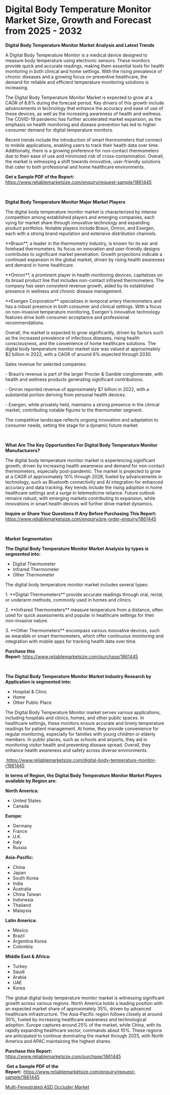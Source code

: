 <p><h1>Digital Body Temperature Monitor Market Size, Growth and Forecast from 2025 - 2032</h1></p><p><strong>Digital Body Temperature Monitor Market Analysis and Latest Trends</strong></p>
<p><p>A Digital Body Temperature Monitor is a medical device designed to measure body temperature using electronic sensors. These monitors provide quick and accurate readings, making them essential tools for health monitoring in both clinical and home settings. With the rising prevalence of chronic diseases and a growing focus on preventive healthcare, the demand for reliable and efficient temperature monitoring solutions is increasing.</p><p>The Digital Body Temperature Monitor Market is expected to grow at a CAGR of 8.6% during the forecast period. Key drivers of this growth include advancements in technology that enhance the accuracy and ease of use of these devices, as well as the increasing awareness of health and wellness. The COVID-19 pandemic has further accelerated market expansion, as the emphasis on health monitoring and disease prevention has led to higher consumer demand for digital temperature monitors.</p><p>Recent trends include the introduction of smart thermometers that connect to mobile applications, enabling users to track their health data over time. Additionally, there is a growing preference for non-contact thermometers due to their ease of use and minimized risk of cross-contamination. Overall, the market is witnessing a shift towards innovative, user-friendly solutions that cater to both professional and home healthcare environments.</p></p>
<p><strong>Get a Sample PDF of the Report:&nbsp;</strong> <a href="https://www.reliablemarketsize.com/enquiry/request-sample/1861445?utm_campaign=2281&utm_medium=2&utm_source=Github&utm_content=ia&utm_term=05032025&utm_id=digital-body-temperature-monitor">https://www.reliablemarketsize.com/enquiry/request-sample/1861445</a></p>
<p>&nbsp;</p>
<p><strong>Digital Body Temperature Monitor Major Market Players</strong></p>
<p><p>The digital body temperature monitor market is characterized by intense competition among established players and emerging companies, each vying for market share through innovative technology and expanding product portfolios. Notable players include Braun, Omron, and Exergen, each with a strong brand reputation and extensive distribution channels.</p><p>**Braun**, a leader in the thermometry industry, is known for its ear and forehead thermometers. Its focus on innovation and user-friendly designs contributes to significant market penetration. Growth projections indicate a continued expansion in the global market, driven by rising health awareness and demand in home healthcare.</p><p>**Omron**, a prominent player in health monitoring devices, capitalizes on its broad product line that includes non-contact infrared thermometers. The company has seen consistent revenue growth, aided by its established presence in wellness and chronic disease management.</p><p>**Exergen Corporation** specializes in temporal artery thermometers and has a robust presence in both consumer and clinical settings. With a focus on non-invasive temperature monitoring, Exergen's innovative technology features drive both consumer acceptance and professional recommendations.</p><p>Overall, the market is expected to grow significantly, driven by factors such as the increased prevalence of infectious diseases, rising health consciousness, and the convenience of home healthcare solutions. The digital body temperature monitor market size was valued at approximately $2 billion in 2022, with a CAGR of around 6% expected through 2030.</p><p>Sales revenue for selected companies: </p><p>- Braun’s revenue is part of the larger Procter & Gamble conglomerate, with health and wellness products generating significant contributions.</p><p>- Omron reported revenue of approximately $7 billion in 2022, with a substantial portion deriving from personal health devices.</p><p>- Exergen, while privately held, maintains a strong presence in the clinical market, contributing notable figures to the thermometer segment.</p><p>The competitive landscape reflects ongoing innovation and adaptation to consumer needs, setting the stage for a dynamic future market.</p></p>
<p>&nbsp;</p>
<p><strong>What Are The Key Opportunities For Digital Body Temperature Monitor Manufacturers?</strong></p>
<p><p>The digital body temperature monitor market is experiencing significant growth, driven by increasing health awareness and demand for non-contact thermometers, especially post-pandemic. The market is projected to grow at a CAGR of approximately 10% through 2028, fueled by advancements in technology, such as Bluetooth connectivity and AI integration for enhanced accuracy and data tracking. Key trends include the rising adoption in home healthcare settings and a surge in telemedicine reliance. Future outlook remains robust, with emerging markets contributing to expansion, while innovations in smart health devices will further drive market dynamics.</p></p>
<p><strong>Inquire or Share Your Questions If Any Before Purchasing This Report:</strong> <a href="https://www.reliablemarketsize.com/enquiry/pre-order-enquiry/1861445?utm_campaign=2281&utm_medium=2&utm_source=Github&utm_content=ia&utm_term=05032025&utm_id=digital-body-temperature-monitor">https://www.reliablemarketsize.com/enquiry/pre-order-enquiry/1861445</a></p>
<p>&nbsp;</p>
<p><strong>Market Segmentation</strong></p>
<p><strong>The Digital Body Temperature Monitor Market Analysis by types is segmented into:</strong></p>
<p><ul><li>Digital Thermometer</li><li>Infrared Thermometer</li><li>Other Thermometer</li></ul></p>
<p><p>The digital body temperature monitor market includes several types: </p><p>1. **Digital Thermometers** provide accurate readings through oral, rectal, or underarm methods, commonly used in homes and clinics. </p><p>2. **Infrared Thermometers** measure temperature from a distance, often used for quick assessments and popular in healthcare settings for their non-invasive nature. </p><p>3. **Other Thermometers** encompass various innovative devices, such as wearable or smart thermometers, which offer continuous monitoring and integration with mobile apps for tracking health data over time.</p></p>
<p><strong>Purchase this Report:&nbsp;</strong><a href="https://www.reliablemarketsize.com/purchase/1861445?utm_campaign=2281&utm_medium=2&utm_source=Github&utm_content=ia&utm_term=05032025&utm_id=digital-body-temperature-monitor">https://www.reliablemarketsize.com/purchase/1861445</a></p>
<p>&nbsp;</p>
<p><strong>The Digital Body Temperature Monitor Market Industry Research by Application is segmented into:</strong></p>
<p><ul><li>Hospital & Clinic</li><li>Home</li><li>Other Public Place</li></ul></p>
<p><p>The Digital Body Temperature Monitor market serves various applications, including hospitals and clinics, homes, and other public spaces. In healthcare settings, these monitors ensure accurate and timely temperature readings for patient management. At home, they provide convenience for regular monitoring, especially for families with young children or elderly members. In public places, such as schools and airports, they aid in monitoring visitor health and preventing disease spread. Overall, they enhance health awareness and safety across diverse environments.</p></p>
<p><a href="https://www.reliablemarketsize.com/digital-body-temperature-monitor-r1861445?utm_campaign=2281&utm_medium=2&utm_source=Github&utm_content=ia&utm_term=05032025&utm_id=digital-body-temperature-monitor">&nbsp;https://www.reliablemarketsize.com/digital-body-temperature-monitor-r1861445</a></p>
<p><strong>In terms of Region, the Digital Body Temperature Monitor Market Players available by Region are:</strong></p>
<p>
    <p> <strong> North America: </strong>
        <ul>
            <li>United States</li>
            <li>Canada</li>
        </ul>
        </p> 
    <p> <strong> Europe: </strong>
        <ul>
            <li>Germany</li>
            <li>France</li>
            <li>U.K.</li>
            <li>Italy</li>
            <li>Russia</li>
        </ul>
        </p> 
    <p> <strong> Asia-Pacific: </strong>
        <ul>
            <li>China</li>
            <li>Japan</li>
            <li>South Korea</li>
            <li>India</li>
            <li>Australia</li>
            <li>China Taiwan</li>
            <li>Indonesia</li>
            <li>Thailand</li>
            <li>Malaysia</li>
        </ul>
        </p> 
    <p> <strong> Latin America: </strong>
        <ul>
            <li>Mexico</li>
            <li>Brazil</li>
            <li>Argentina Korea</li>
            <li>Colombia</li>
        </ul>
        </p> 
    <p> <strong> Middle East & Africa: </strong>
        <ul>
            <li>Turkey</li>
            <li>Saudi</li>
            <li>Arabia</li>
            <li>UAE</li>
            <li>Korea</li>
        </ul>
    </p>
    </p>
<p><p>The global digital body temperature monitor market is witnessing significant growth across various regions. North America holds a leading position with an expected market share of approximately 35%, driven by advanced healthcare infrastructure. The Asia-Pacific region follows closely at around 30%, fueled by increasing healthcare awareness and technological adoption. Europe captures around 25% of the market, while China, with its rapidly expanding healthcare sector, commands about 10%. These regions are anticipated to continue dominating the market through 2025, with North America and APAC maintaining the highest shares.</p></p>
<p><strong>Purchase this Report: </strong><a href="https://www.reliablemarketsize.com/purchase/1861445?utm_campaign=2281&utm_medium=2&utm_source=Github&utm_content=ia&utm_term=05032025&utm_id=digital-body-temperature-monitor">https://www.reliablemarketsize.com/purchase/1861445</a></p>
<p>&nbsp;<strong>Get a Sample PDF of the Report:&nbsp;&nbsp;</strong><a href="https://www.reliablemarketsize.com/enquiry/request-sample/1861445?utm_campaign=2281&utm_medium=2&utm_source=Github&utm_content=ia&utm_term=05032025&utm_id=digital-body-temperature-monitor">https://www.reliablemarketsize.com/enquiry/request-sample/1861445</a></p>
<p><strong></strong></p>
<p><p><a href="https://github.com/AshrafKhan865/Market-Research-Report-List-1/blob/main/multi-fenestrated-asd-occluder-market.md?utm_campaign=2281&utm_medium=2&utm_source=Github&utm_content=ia&utm_term=05032025&utm_id=digital-body-temperature-monitor">Multi-Fenestrated ASD Occluder Market</a></p></p>